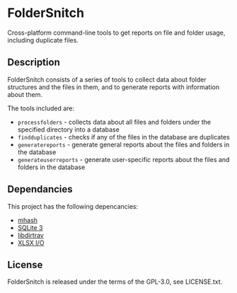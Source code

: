 FolderSnitch
============
Cross-platform command-line tools to get reports on file and folder usage, including duplicate files.

Description
-----------
FolderSnitch consists of a series of tools to collect data about folder structures and the files in them, and to generate reports with information about them.

The tools included are:
- `processfolders` - collects data about all files and folders under the specified directory into a database
- `findduplicates` - checks if any of the files in the database are duplicates
- `generatereports` - generate general reports about the files and folders in the database
- `generateuserreports` - generate user-specific reports about the files and folders in the database

Dependancies
------------
This project has the following depencancies:
- [mhash](http://mhash.sourceforge.net/)
- [SQLite 3](http://www.sqlite.org/)
- [libdirtrav](https://github.com/brechtsanders/libdirtrav/)
- [XLSX I/O](http://brechtsanders.github.io/xlsxio/)

License
-------
FolderSnitch is released under the terms of the GPL-3.0, see LICENSE.txt.
